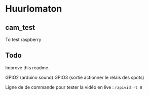 # Huurlomaton

## cam_test
To test raspberry 
## Todo
Improve this readme.

GPIO2 (arduino sound)
GPIO3 (sortie actionner le relais des spots)

Ligne de de commande pour tester la vidéo en live : `rapivid -t 0`
